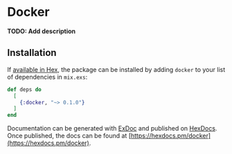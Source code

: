 # Docker

**TODO: Add description**

## Installation

If [available in Hex](https://hex.pm/docs/publish), the package can be installed
by adding `docker` to your list of dependencies in `mix.exs`:

```elixir
def deps do
  [
    {:docker, "~> 0.1.0"}
  ]
end
```

Documentation can be generated with [ExDoc](https://github.com/elixir-lang/ex_doc)
and published on [HexDocs](https://hexdocs.pm). Once published, the docs can
be found at [https://hexdocs.pm/docker](https://hexdocs.pm/docker).

